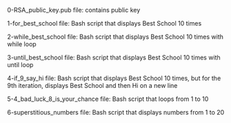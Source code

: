 0-RSA_public_key.pub file: contains public key

1-for_best_school file: Bash script that displays Best School 10 times


2-while_best_school file: Bash script that displays Best School 10 times with while loop

3-until_best_school file: Bash script that displays Best School 10 times with until loop

4-if_9_say_hi file: Bash script that displays Best School 10 times, but for the 9th iteration, displays Best School and then Hi on a new line

5-4_bad_luck_8_is_your_chance file: Bash script that loops from 1 to 10

6-superstitious_numbers file: Bash script that displays numbers from 1 to 20